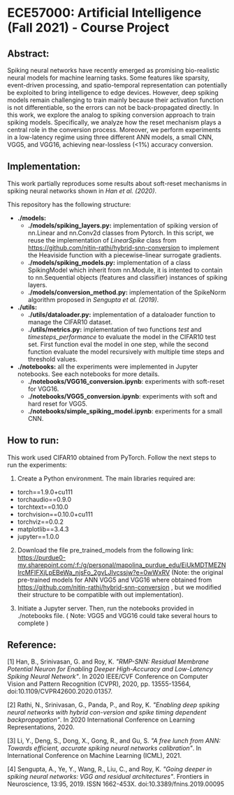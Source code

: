 # ECE57000: Artificial Intelligence (Fall 2021) - Course Project

## Abstract:
Spiking neural networks have recently emerged as promising bio-realistic neural models 
for machine learning tasks. Some features like sparsity, event-driven processing, and 
spatio-temporal representation can potentially be exploited to bring intelligence to 
edge devices. However, deep spiking models remain challenging to train mainly because 
their activation function is not differentiable, so the errors can not be 
back-propagated directly. In this work, we explore the analog to spiking conversion 
approach to train spiking models. Specifically, we analyze how the reset mechanism 
plays a central role in the conversion process. Moreover, we perform experiments in a 
low-latency regime using three different ANN models, a small CNN, VGG5, and VGG16, 
achieving near-lossless (<1%) accuracy conversion.

## Implementation:
This work partially reproduces some results about soft-reset mechanisms in spiking 
neural networks shown in *Han et al. (2020)*. 

This repository has the following structure:

- **./models:**
  - **./models/spiking_layers.py:** implementation of spiking version of nn.Linear 
    and nn.Conv2d classes from Pytorch. In this script, we reuse the implementation 
    of *LinearSpike* class from https://github.com/nitin-rathi/hybrid-snn-conversion 
    to implement the Heaviside function with a piecewise-linear surrogate gradients.
  - **./models/spiking_models.py:** implementation of a class SpikingModel which 
    inherit from nn.Module, it is intented to contain to nn.Sequential objects 
    (features and classifier) instances of spiking layers. 
  - **./models/conversion_method.py:**  implementation of the SpikeNorm algorithm 
    proposed in *Sengupta et al. (2019)*.
- **./utils:**
  - **./utils/dataloader.py:** implementation of a dataloader function to manage 
    the CIFAR10 dataset.
  - **./utils/metrics.py:**  implementation of two functions *test* and 
    *timesteps_performance* to evaluate the model in the CIFAR10 test set. First 
    function eval the model in one step, while the second function evaluate the 
    model recursively with multiple time steps and threshold values.
- **./notebooks:** all the experiments were implemented in Jupyter notebooks. See 
  each notebooks for more details.
  - **./notebooks/VGG16_conversion.ipynb**: experiments with soft-reset for VGG16.
  - **./notebooks/VGG5_conversion.ipynb**: experiments with soft and hard reset for 
    VGG5.
  - **./notebooks/simple_spiking_model.ipynb**: experiments for a small CNN.

## How to run:
This work used CIFAR10 obtained from PyTorch. Follow the next steps to run the 
experiments:
1. Create a Python environment. The main libraries required are:
  - torch==1.9.0+cu111
  - torchaudio==0.9.0
  - torchtext==0.10.0
  - torchvision==0.10.0+cu111
  - torchviz==0.0.2
  - matplotlib==3.4.3
  - jupyter==1.0.0
2. Download the file pre_trained_models from the following link: https://purdue0-my.sharepoint.com/:f:/g/personal/mapolina_purdue_edu/EiUkMDTMEZNIrcMFIFXjLpEBeWa_njsFo_2gvLJIvcssjw?e=0wWxRV 
   (Note: the original pre-trained models for ANN VGG5 and VGG16 where obtained from 
   https://github.com/nitin-rathi/hybrid-snn-conversion , but we modified their 
   structure to be compatible with out implementation).
   
3. Initiate a Jupyter server. Then, run the notebooks provided in ./notebooks file. (
   Note: VGG5 and VGG16 could take several hours to complete
   )

## Reference:
[1] Han, B., Srinivasan, G. and Roy, K. *"RMP-SNN: Residual Membrane Potential Neuron for 
Enabling Deeper High-Accuracy and Low-Latency Spiking Neural Network"*. In 2020 IEEE/CVF 
Conference on Computer Vision and Pattern Recognition (CVPR), 2020, pp. 13555-13564, 
doi:10.1109/CVPR42600.2020.01357.

[2] Rathi, N., Srinivasan, G., Panda, P., and Roy, K. *"Enabling deep spiking 
neural networks with hybrid con-version and spike timing dependent backpropagation"*. 
In 2020 International Conference on Learning Representations,  2020.

[3] Li, Y., Deng, S., Dong, X., Gong, R., and Gu, S. *"A free 
lunch from ANN: Towards efficient, accurate spiking neural networks calibration"*. In 
International Conference on Machine Learning (ICML), 2021.

[4] Sengupta, A., Ye, Y., Wang, R., Liu, C., and Roy, K. *"Going deeper in spiking 
neural networks: VGG  and residual architectures"*. Frontiers in Neuroscience, 
13:95, 2019. ISSN 1662-453X. doi:10.3389/fnins.2019.00095
